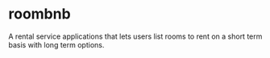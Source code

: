 # roombnb
A rental service applications that lets users list rooms to rent on a short term basis with long term options.
